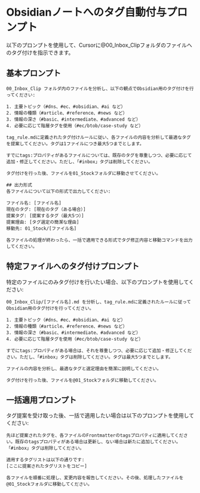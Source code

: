 # Obsidianノートへのタグ自動付与プロンプト

以下のプロンプトを使用して、Cursorに@00_Inbox_Clipフォルダのファイルへのタグ付けを指示できます。

## 基本プロンプト

```
00_Inbox_Clip フォルダ内のファイルを分析し、以下の観点でObsidian用のタグ付けを行ってください:

1. 主要トピック（#dns、#ec、#obsidian、#ai など）
2. 情報の種類（#article、#reference、#news など）
3. 情報の深さ（#basic、#intermediate、#advanced など）
4. 必要に応じて階層タグを使用（#ec/btob/case-study など）

tag_rule.mdに定義されたタグ付けルールに従い、各ファイルの内容を分析して最適なタグを提案してください。タグは1ファイルにつき最大5つまでとします。

すでにtags:プロパティがあるファイルについては、既存のタグを尊重しつつ、必要に応じて追加・修正してください。ただし、「#inbox」タグは削除してください。

タグ付けを行った後、ファイルを01_Stockフォルダに移動させてください。

## 出力形式
各ファイルについて以下の形式で出力してください:

ファイル名: [ファイル名]
現在のタグ: [現在のタグ（ある場合）]
提案タグ: [提案するタグ（最大5つ）]
提案理由: [タグ選定の簡潔な理由]
移動先: 01_Stock/[ファイル名]

各ファイルの処理が終わったら、一括で適用できる形式でタグ修正内容と移動コマンドを出力してください。
```

## 特定ファイルへのタグ付けプロンプト

特定のファイルにのみタグ付けを行いたい場合、以下のプロンプトを使用してください:

```
00_Inbox_Clip/[ファイル名].md を分析し、tag_rule.mdに定義されたルールに従ってObsidian用のタグ付けを行ってください。

1. 主要トピック（#dns、#ec、#obsidian、#ai など）
2. 情報の種類（#article、#reference、#news など）
3. 情報の深さ（#basic、#intermediate、#advanced など）
4. 必要に応じて階層タグを使用（#ec/btob/case-study など）

すでにtags:プロパティがある場合は、それを尊重しつつ、必要に応じて追加・修正してください。ただし、「#inbox」タグは削除してください。タグは最大5つまでとします。

ファイルの内容を分析し、最適なタグと選定理由を簡潔に説明してください。

タグ付けを行った後、ファイルを@01_Stockフォルダに移動してください。
```

## 一括適用プロンプト

タグ提案を受け取った後、一括で適用したい場合は以下のプロンプトを使用してください:

```
先ほど提案されたタグを、各ファイルのFrontmatterのtagsプロパティに適用してください。既存のtagsプロパティがある場合は更新し、ない場合は新たに追加してください。「#inbox」タグは削除してください。

適用するタグリストは以下の通りです:
[ここに提案されたタグリストをコピー]

各ファイルを順番に処理し、変更内容を報告してください。その後、処理したファイルを@01_Stockフォルダに移動してください。
``` 